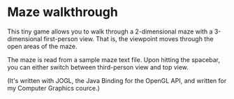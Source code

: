 # Maze walkthrough

This tiny game allows you to walk through a 2-dimensional maze with a 3-dimensional first-person view. That is, the viewpoint moves through the open areas of the maze.

The maze is read from a sample maze text file. Upon hitting the spacebar, you can either switch between third-person view and top view.

(It's written with JOGL, the Java Binding for the OpenGL API, and written for my Computer Graphics cource.)